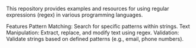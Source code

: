 This repository provides examples and resources for using regular expressions (regex) in various programming languages.

Features
Pattern Matching: Search for specific patterns within strings.
Text Manipulation: Extract, replace, and modify text using regex.
Validation: Validate strings based on defined patterns (e.g., email, phone numbers).
